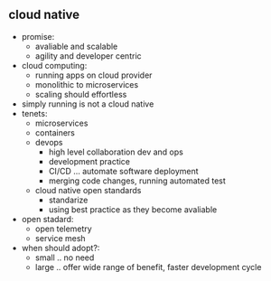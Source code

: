 ## cloud native
- promise: 
    - avaliable and scalable
    - agility and developer centric
- cloud computing:
    - running apps on cloud provider
    - monolithic to microservices
    - scaling should effortless
- simply running is not a cloud native
- tenets:
    - microservices
    - containers
    - devops
        - high level collaboration dev and ops
        - development practice
        - CI/CD ... automate software deployment
        - merging code changes, running automated test
    - cloud native open standards
        - standarize
        - using best practice as they become avaliable
- open stadard:
    - open telemetry
    - service mesh
- when should adopt?:
    - small .. no need
    - large .. offer wide range of benefit, faster development cycle
    
